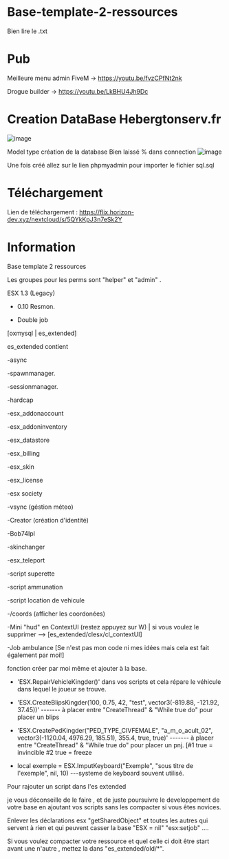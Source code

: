 # Base-template-2-ressources

Bien lire le .txt 

# Pub 

Meilleure menu admin FiveM -> https://youtu.be/fvzCPfNt2nk

Drogue builder -> https://youtu.be/LkBHU4Jh9Dc

# Creation DataBase Hebergtonserv.fr

![image](https://user-images.githubusercontent.com/48090660/170804736-3583f626-b114-4cc8-9e2d-5233faddc50f.png)

Model type création de la database Bien laissé % dans connection
![image](https://user-images.githubusercontent.com/48090660/170804752-7cb6ea67-a021-47bf-a817-ba58d4884750.png)

Une fois créé allez sur le lien phpmyadmin pour importer le fichier sql.sql


# Téléchargement

Lien de téléchargement : https://flix.horizon-dev.xyz/nextcloud/s/5QYkKpJ3n7eSk2Y

# Information

Base template 2 ressources 

Les groupes pour les perms sont "helper" et "admin" . 

ESX 1.3 (Legacy)

- 0.10 Resmon.

- Double job

[oxmysql | es_extended]

es_extended contient 

-async

-spawnmanager.

-sessionmanager.

-hardcap

-esx_addonaccount

-esx_addoninventory 

-esx_datastore

-esx_billing

-esx_skin

-esx_license

-esx society

-vsync (géstion méteo)

-Creator (création d'identité)

-Bob74Ipl

-skinchanger

-esx_teleport

-script superette 

-script ammunation 

-script location de vehicule

-/coords (afficher les coordonées)

-Mini "hud" en ContextUI (restez appuyez sur W) | si vous voulez le supprimer --> [es_extended/clesx/cl_contextUI]

-Job ambulance [Se n'est pas mon code ni mes idées mais cela est fait également par moi!]


fonction créer par moi même et ajouter à la base.

- 'ESX.RepairVehicleKingder()' dans vos scripts et cela répare le véhicule dans lequel le joueur se trouve.

- 'ESX.CreateBlipsKingder(100, 0.75, 42, "test", vector3(-819.88, -121.92, 37.45))' ------- à placer entre "CreateThread" & "While true do" pour placer un blips

- 'ESX.CreatePedKingder("PED_TYPE_CIVFEMALE", "a_m_o_acult_02", vector3(-1120.04, 4976.29, 185.51), 355.4, true, true)' ------- à placer entre "CreateThread" & "While true do" pour placer un pnj. [#1 true = invincible  #2 true = freeze

- local exemple = ESX.ImputKeyboard("Exemple", "sous titre de l'exemple", nil, 10) ---systeme de keyboard souvent utilisé.



Pour rajouter un script dans l'es extended

je vous déconseille de le faire , et de juste poursuivre le developpement de votre base en ajoutant vos scripts sans les compacter si vous êtes novices.

Enlever les déclarations esx "getSharedObject" et toutes les autres qui servent à rien et qui peuvent casser la base "ESX = nil" "esx:setjob" ....

Si vous voulez compacter votre ressource et quel celle ci doit être start avant une n'autre , mettez la dans "es_extended/old/*".
